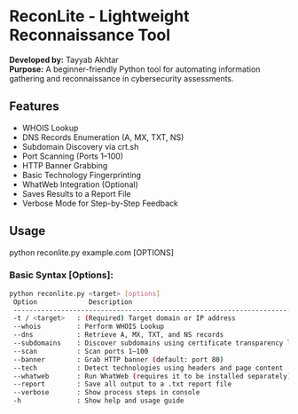#  ReconLite - Lightweight Reconnaissance Tool

**Developed by:** Tayyab Akhtar  
**Purpose:** A beginner-friendly Python tool for automating information gathering and reconnaissance in cybersecurity assessments.

##  Features

- WHOIS Lookup
- DNS Records Enumeration (A, MX, TXT, NS)
- Subdomain Discovery via crt.sh
- Port Scanning (Ports 1–100)
- HTTP Banner Grabbing
- Basic Technology Fingerprinting
- WhatWeb Integration (Optional)
- Saves Results to a Report File
- Verbose Mode for Step-by-Step Feedback

##  Usage
python reconlite.py example.com [OPTIONS]

### Basic Syntax [Options]:
```bash
python reconlite.py <target> [options]
 Option             Description                                             
 ------------------------------------------------------------------------ 
 -t / <target>   : (Required) Target domain or IP address              
 --whois         : Perform WHOIS Lookup                                    
 --dns           : Retrieve A, MX, TXT, and NS records                     
 --subdomains    : Discover subdomains using certificate transparency logs 
 --scan          : Scan ports 1–100                                        
 --banner        : Grab HTTP banner (default: port 80)                     
 --tech          : Detect technologies using headers and page content      
 --whatweb       : Run WhatWeb (requires it to be installed separately)    
 --report        : Save all output to a .txt report file                
 --verbose       : Show process steps in console
 -h              : Show help and usage guide                               

